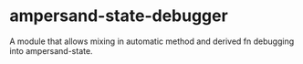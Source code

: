 # ampersand-state-debugger
A module that allows mixing in automatic method and derived fn debugging into ampersand-state.
